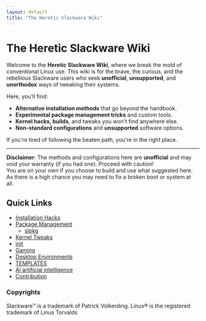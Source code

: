 ```yaml
---
layout: default
title: "The Heretic Slackware Wiki"
---
```


# The Heretic Slackware Wiki

Welcome to the **Heretic Slackware Wiki**, where we break the mold of conventional Linux use. This wiki is for the brave, the curious, and the rebellious Slackware users who seek **unofficial**, **unsupported**, and **unorthodox** ways of tweaking their systems.

Here, you’ll find:

- **Alternative installation methods** that go beyond the handbook.
- **Experimental package management tricks** and custom tools.
- **Kernel hacks, builds**, and tweaks you won't find anywhere else.
- **Non-standard configurations** and **unsupported** software options.

If you're tired of following the beaten path, you're in the right place.

---

**Disclaimer**: The methods and configurations here are **unofficial** and may void your warranty (if you had one). Proceed with caution!<br>
 You are on your own if you choose to build and use what suggested here.  As there is a high chance you may need to fix a broken boot or system at all.

## Quick Links
- [Installation Hacks](installation-hacks.md)
- [Package Management](package-management.md)
  - [slpkg](slpkg.md)
- [Kernel Tweaks](kernel-tweaks.md)
- [init](init-system.md)
- [Gaming](Full-Gaming-Setup.md)
- [Desktop Environments](desktop-environments.md)
- [TEMPLATES](templates.md)
- [AI artificial intelligence](ai.md)
- [Contribution](examples.md)

### Copyrights
Slackware™ is a trademark of Patrick Volkerding. Linux® is the registered trademark of Linus Torvalds